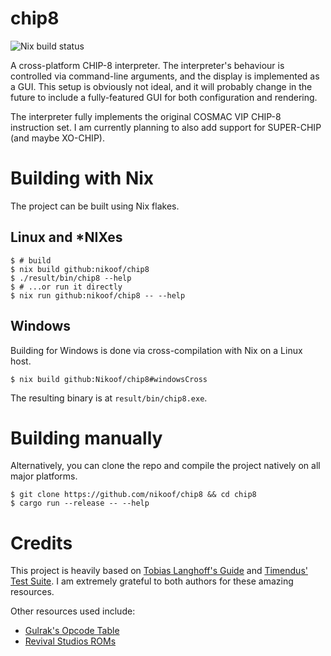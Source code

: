 # chip8
![Nix build status](https://github.com/nikoof/chip8/actions/workflows/build_nix.yml/badge.svg)

A cross-platform CHIP-8 interpreter. The interpreter's behaviour is controlled via command-line arguments, and the display is implemented as a GUI. This setup is obviously not ideal, and it will probably change in the future to include a fully-featured GUI for both configuration and rendering.

The interpreter fully implements the original COSMAC VIP CHIP-8 instruction set.
I am currently planning to also add support for SUPER-CHIP (and maybe XO-CHIP).

# Building with Nix
The project can be built using Nix flakes.

## Linux and \*NIXes
```shell
$ # build
$ nix build github:nikoof/chip8
$ ./result/bin/chip8 --help
$ # ...or run it directly
$ nix run github:nikoof/chip8 -- --help
```

## Windows
Building for Windows is done via cross-compilation with Nix on a Linux host.
```shell
$ nix build github:Nikoof/chip8#windowsCross
```
The resulting binary is at `result/bin/chip8.exe`.

# Building manually
Alternatively, you can clone the repo and compile the project natively on all major platforms.
```shell
$ git clone https://github.com/nikoof/chip8 && cd chip8
$ cargo run --release -- --help
```

# Credits
This project is heavily based on [Tobias Langhoff's Guide](https://tobiasvl.github.io/blog/write-a-chip-8-emulator/) and [Timendus' Test Suite](https://github.com/Timendus/chip8-test-suite). I am extremely grateful to both authors for these amazing resources.

Other resources used include:
- [Gulrak's Opcode Table](https://chip8.gulrak.net/)
- [Revival Studios ROMs](https://github.com/kripod/chip8-roms)
